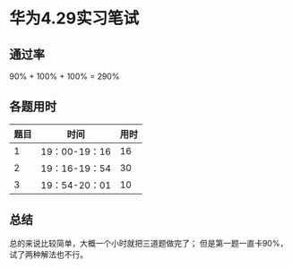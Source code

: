 # 华为4.29实习笔试

## 通过率
90% + 100% + 100% = 290%

## 各题用时

| 题目 | 时间          | 用时 |
| ---- | ------------- | ---- |
| 1    | 19：00-19：16 | 16   |
| 2    | 19：16-19：54 | 30   |
| 3    | 19：54-20：01 | 10   |

## 总结
总的来说比较简单，大概一个小时就把三道题做完了；
但是第一题一直卡90%，试了两种解法也不行。